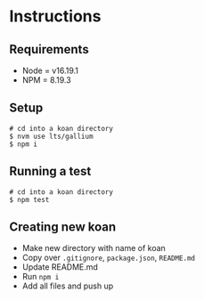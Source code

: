 # Instructions

## Requirements
- Node = v16.19.1
- NPM = 8.19.3

## Setup

```shell
# cd into a koan directory
$ nvm use lts/gallium
$ npm i
```

## Running a test

```shell
# cd into a koan directory
$ npm test
```

## Creating new koan
- Make new directory with name of koan
- Copy over `.gitignore`, `package.json`, `README.md`
- Update README.md
- Run `npm i`
- Add all files and push up
